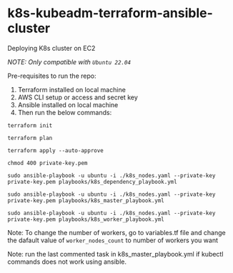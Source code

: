 # k8s-kubeadm-terraform-ansible-cluster

Deploying K8s cluster on EC2

*NOTE: Only compatible with `Ubuntu 22.04`*

Pre-requisites to run the repo:
1) Terraform installed on local machine
2) AWS CLI setup or access and secret key
3) Ansible installed on local machine
4) Then run the below commands:

`terraform init`

`terraform plan`

`terraform apply --auto-approve`

`chmod 400 private-key.pem`

`sudo ansible-playbook -u ubuntu -i ./k8s_nodes.yaml --private-key private-key.pem playbooks/k8s_dependency_playbook.yml`

`sudo ansible-playbook -u ubuntu -i ./k8s_nodes.yaml --private-key private-key.pem playbooks/k8s_master_playbook.yml`

`sudo ansible-playbook -u ubuntu -i ./k8s_nodes.yaml --private-key private-key.pem playbooks/k8s_worker_playbook.yml`


Note: To change the number of workers, go to variables.tf file and change the dafault value of `worker_nodes_count` to number of workers you want

Note: run the last commented task in k8s_master_playbook.yml if kubectl commands does not work using ansible.
